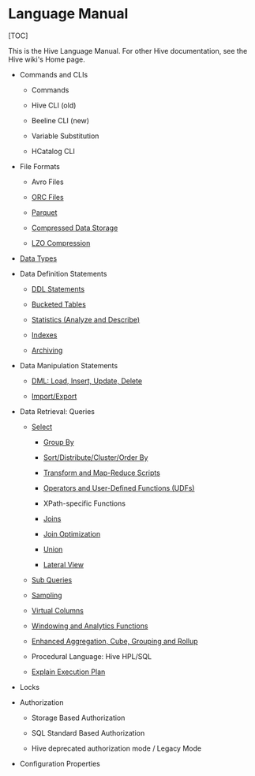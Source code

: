 # Language Manual

[TOC]

This is the Hive Language Manual.  For other Hive documentation, see the Hive wiki's Home page.


- Commands and CLIs

	- Commands

	- Hive CLI (old)

	- Beeline CLI (new)

	- Variable Substitution

	- HCatalog CLI


- File Formats

	- Avro Files

	- [ORC Files](https://github.com/ZGG2016/hive-website/blob/master/User%20Documentation/Hive%20SQL%20Language%20Manual/ORC%20Files.md)

	- [Parquet](https://github.com/ZGG2016/hive-website/blob/master/User%20Documentation/Hive%20SQL%20Language%20Manual/Parquet.md)

	- [Compressed Data Storage](https://github.com/ZGG2016/hive-website/blob/master/User%20Documentation/Hive%20SQL%20Language%20Manual/Compressed%20Data%20Storage.md)

	- [LZO Compression](https://github.com/ZGG2016/hive-website/blob/master/User%20Documentation/Hive%20SQL%20Language%20Manual/LZO%20Compression.md)


- [Data Types](https://github.com/ZGG2016/hive-website/blob/master/User%20Documentation/Hive%20SQL%20Language%20Manual/Data%20Types.md)


- Data Definition Statements

	- [DDL Statements](https://github.com/ZGG2016/hive-website/blob/master/User%20Documentation/Hive%20SQL%20Language%20Manual/DDL%20Statements.md)

	- [Bucketed Tables](https://github.com/ZGG2016/hive-website/blob/master/User%20Documentation/Hive%20SQL%20Language%20Manual/Bucketed%20Tables.md)

	- [Statistics (Analyze and Describe)](https://github.com/ZGG2016/hive-website/blob/master/User%20Documentation/Hive%20SQL%20Language%20Manual/Statistics%20(Analyze%20and%20Describe).md)

	- [Indexes](https://github.com/ZGG2016/hive-website/blob/master/User%20Documentation/Hive%20SQL%20Language%20Manual/Indexes.md)

	- [Archiving](https://github.com/ZGG2016/hive-website/blob/master/User%20Documentation/Hive%20SQL%20Language%20Manual/Archiving.md)


- Data Manipulation Statements

	- [DML: Load, Insert, Update, Delete](https://github.com/ZGG2016/hive-website/blob/master/User%20Documentation/Hive%20SQL%20Language%20Manual/DML%EF%BC%9ALoad-Insert-Update-Delete.md)

	- [Import/Export](https://github.com/ZGG2016/hive-website/blob/master/User%20Documentation/Hive%20SQL%20Language%20Manual/Import-Export.md)


- Data Retrieval: Queries

	- [Select](https://github.com/ZGG2016/hive-website/blob/master/User%20Documentation/Hive%20SQL%20Language%20Manual/Select.md)

		- [Group By](https://github.com/ZGG2016/hive-website/blob/master/User%20Documentation/Hive%20SQL%20Language%20Manual/Group%20By.md)

		- [Sort/Distribute/Cluster/Order By](https://github.com/ZGG2016/hive-website/blob/master/User%20Documentation/Hive%20SQL%20Language%20Manual/Sort%20Distribute%20Cluster%20Order%20By.md)

		- [Transform and Map-Reduce Scripts](https://github.com/ZGG2016/hive-website/blob/master/User%20Documentation/Hive%20SQL%20Language%20Manual/Transform%20and%20Map-Reduce%20Scripts.md)

		- [Operators and User-Defined Functions (UDFs)](https://github.com/ZGG2016/hive-website/blob/master/User%20Documentation/Hive%20SQL%20Language%20Manual/Operators%20and%20User-Defined%20Functions%20(UDFs).md)

		- XPath-specific Functions

		- [Joins](https://github.com/ZGG2016/hive-website/blob/master/User%20Documentation/Hive%20SQL%20Language%20Manual/Joins.md)

		- [Join Optimization](https://github.com/ZGG2016/hive-website/blob/master/User%20Documentation/Hive%20SQL%20Language%20Manual/Join%20Optimization.md)

		- [Union](https://github.com/ZGG2016/hive-website/blob/master/User%20Documentation/Hive%20SQL%20Language%20Manual/Union.md)

		- [Lateral View](https://github.com/ZGG2016/hive-website/blob/master/User%20Documentation/Hive%20SQL%20Language%20Manual/Lateral%20View.md)

	- [Sub Queries](https://github.com/ZGG2016/hive-website/blob/master/User%20Documentation/Hive%20SQL%20Language%20Manual/Sub%20Queries.md)

	- [Sampling](https://github.com/ZGG2016/hive-website/blob/master/User%20Documentation/Hive%20SQL%20Language%20Manual/Sampling.md)

	- [Virtual Columns](https://github.com/ZGG2016/hive-website/blob/master/User%20Documentation/Hive%20SQL%20Language%20Manual/Virtual%20Columns.md)

	- [Windowing and Analytics Functions](https://github.com/ZGG2016/hive-website/blob/master/User%20Documentation/Hive%20SQL%20Language%20Manual/Windowing%20and%20Analytics%20Functions.md)

	- [Enhanced Aggregation, Cube, Grouping and Rollup](https://github.com/ZGG2016/hive-website/blob/master/User%20Documentation/Hive%20SQL%20Language%20Manual/Enhanced%20Aggregation%2C%20Cube%2C%20Grouping%20and%20Rollup.md)

	- Procedural Language:  Hive HPL/SQL

	- [Explain Execution Plan](https://github.com/ZGG2016/hive-website/blob/master/User%20Documentation/Hive%20SQL%20Language%20Manual/explain%20plan.md)


- Locks


- Authorization

	- Storage Based Authorization

	- SQL Standard Based Authorization

	- Hive deprecated authorization mode / Legacy Mode


- Configuration Properties